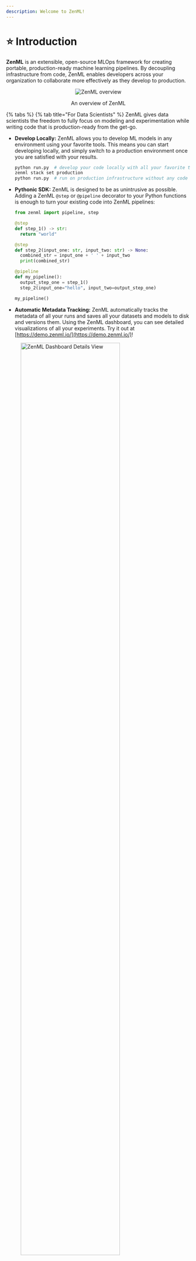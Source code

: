 ```yaml
---
description: Welcome to ZenML!
---
```


# ⭐ Introduction

**ZenML** is an extensible, open-source MLOps framework for creating portable, production-ready machine learning
pipelines. By decoupling infrastructure from code, ZenML enables developers across your organization to collaborate
more effectively as they develop to production.

<div align="center" data-full-width="true">

<figure><img src="../.gitbook/assets/intro-zenml-overview.png" alt="ZenML overview"><figcaption><p>An overview of ZenML</p></figcaption></figure>

</div>

{% tabs %}
{% tab title="For Data Scientists" %}
ZenML gives data scientists the freedom to fully focus on modeling and experimentation while writing code that is
production-ready from the get-go.

* **Develop Locally:** ZenML allows you to develop ML models in any environment using your favorite tools. This means
  you can start developing locally, and simply switch to a production environment once you are satisfied with your
  results.

  ```bash
  python run.py  # develop your code locally with all your favorite tools
  zenml stack set production
  python run.py  # run on production infrastructure without any code changes
  ```
* **Pythonic SDK:** ZenML is designed to be as unintrusive as possible. Adding a ZenML `@step` or `@pipeline` decorator
  to your Python functions is enough to turn your existing code into ZenML pipelines:

  ```python
  from zenml import pipeline, step

  @step
  def step_1() -> str:
    return "world"

  @step
  def step_2(input_one: str, input_two: str) -> None:
    combined_str = input_one + ' ' + input_two
    print(combined_str)

  @pipeline
  def my_pipeline():
    output_step_one = step_1()
    step_2(input_one="hello", input_two=output_step_one)

  my_pipeline()
  ```
* **Automatic Metadata Tracking:** ZenML automatically tracks the metadata of all your runs and saves all your datasets
  and models to disk and versions them. Using the ZenML dashboard, you can see detailed visualizations of all your
  experiments. Try it out at [https://demo.zenml.io/](https://demo.zenml.io/)!

<figure><img src="../.gitbook/assets/intro_dashboard_details.png" alt="ZenML Dashboard Details View" width="80%"><figcaption></figcaption></figure>

{% hint style="info" %}
ZenML integrates seamlessly with many popular open-source tools, so you can also combine ZenML with other popular
experiment tracking tools like [Weights & Biases](/docs/book/user-guide/component-guide/experiment-trackers/wandb.md),
[MLflow](/docs/book/user-guide/component-guide/experiment-trackers/mlflow.md), or
[Neptune](/docs/book/user-guide/component-guide/experiment-trackers/neptune.md) for even better reproducibility.
{% endhint %}

:rocket: **Learn More**

Ready to develop production-ready code with ZenML? Here is a collection of pages you can take a look at next:

<table data-view="cards"><thead><tr><th></th><th></th><th data-hidden></th><th data-hidden data-card-target data-type="content-ref"></th></tr></thead><tbody><tr><td><span data-gb-custom-inline data-tag="emoji" data-code="1f9f1">🧱</span> <mark style="color:purple;"><strong>Core Concepts</strong></mark></td><td>Understand the core concepts behind ZenML.</td><td></td><td><a href="getting-started/getting-started/getting-started/core-concepts.md">core-concepts.md</a></td></tr><tr><td><span data-gb-custom-inline data-tag="emoji" data-code="1f423">🐣</span> <mark style="color:purple;"><strong>Starter Guide</strong></mark></td><td>Get started with ZenML and learn how to build your first pipeline and stack.</td><td></td><td><a href="getting-started/getting-started/user-guide/starter-guide/">starter-guide</a></td></tr><tr><td><span data-gb-custom-inline data-tag="emoji" data-code="1f3c3">🏃</span> <mark style="color:purple;"><strong>Quickstart (in Colab)</strong></mark></td><td>Build your first ZenML pipeline and deploy it in the cloud.</td><td></td><td><a href="https://colab.research.google.com/github/zenml-io/zenml/blob/main/examples/quickstart/notebooks/quickstart.ipynb">https://colab.research.google.com/github/zenml-io/zenml/blob/main/examples/quickstart/notebooks/quickstart.ipynb</a></td></tr></tbody></table>
{% endtab %}

{% tab title="For ML Engineers" %}
ZenML empowers ML engineers to take ownership of the entire ML lifecycle end-to-end. Adopting ZenML means fewer handover
points and more visibility on what is happening in your organization.

* **ML Lifecycle Management:** ZenML's abstractions enable you to manage sophisticated ML setups with ease. After you
  define your ML workflows as [Pipelines](/docs/book/getting-started/core-concepts.md#1-development) and your
  development, staging, and production infrastructures
  as [Stacks](/docs/book/getting-started/core-concepts.md#2-execution), you can move entire ML workflows to different
  environments
  in seconds.

  ```bash
  zenml stack set staging
  python run.py  # test your workflows on staging infrastructure
  zenml stack set production
  python run.py  # run your workflows in production
  ```
* **Reproducibility:** ZenML enables you to painlessly reproduce previous results by automatically tracking and
  versioning all stacks, pipelines, artifacts, and source code. In the ZenML dashboard, you can get an overview of
  everything that has happened and drill down into detailed lineage visualizations. Try it out
  at [https://demo.zenml.io/](https://demo.zenml.io/)!

<figure><img src="../.gitbook/assets/intro_dashboard.png" alt="ZenML Dashboard Overview" width="70%"><figcaption></figcaption></figure>

<figure><img src="../.gitbook/assets/intro_dashboard_details.png" alt="ZenML Dashboard Details View" width="80%"><figcaption></figcaption></figure>

* **Automated Deployments:** With ZenML, you no longer need to upload custom Docker images to the cloud whenever you
  want to deploy a new model to production. Simply define your ML workflow as a ZenML pipeline, let ZenML handle the
  containerization, and have your model automatically deployed to a highly scalable Kubernetes deployment service
  like [Seldon](/docs/book/user-guide/component-guide/model-deployers/seldon.md).

  ```python
  from zenml.integrations.seldon.steps import seldon_model_deployer_step
  from my_organization.steps import data_loader_step, model_trainer_step

  @pipeline
  def my_pipeline():
    data = data_loader_step()
    model = model_trainer_step(data)
    seldon_model_deployer_step(model)
  ```

:rocket: **Learn More**

Ready to manage your ML lifecycles end-to-end with ZenML? Here is a collection of pages you can take a look at next:

<table data-view="cards"><thead><tr><th></th><th></th><th data-hidden></th><th data-hidden data-card-target data-type="content-ref"></th></tr></thead><tbody><tr><td><span data-gb-custom-inline data-tag="emoji" data-code="1f423">🐣</span> <mark style="color:purple;"><strong>Starter Guide</strong></mark></td><td>Get started with ZenML and learn how to build your first pipeline and stack.</td><td></td><td><a href="getting-started/getting-started/user-guide/starter-guide/">starter-guide</a></td></tr><tr><td><span data-gb-custom-inline data-tag="emoji" data-code="1f414">🐔</span> <mark style="color:purple;"><strong>Advanced Guide</strong></mark></td><td>Discover advanced ZenML features like config management and containerization.</td><td></td><td><a href="getting-started/getting-started/user-guide/advanced-guide/">advanced-guide</a></td></tr><tr><td><span data-gb-custom-inline data-tag="emoji" data-code="1f9d1-1f3eb">🧑🏫</span> <mark style="color:purple;"><strong>Examples</strong></mark></td><td>Explore ZenML through practical use-case examples.</td><td></td><td><a href="getting-started/getting-started/learning/examples/">examples</a></td></tr></tbody></table>
{% endtab %}

{% tab title="For MLOps Platform Engineers" %}
ZenML enables MLOps infrastructure experts to define, deploy, and manage sophisticated production environments that are
easy to share with colleagues.

* **Built-in Deployment:** ZenML can be deployed on any cloud provider and provides many Terraform-based utility
  functions to deploy other MLOps tools or even entire MLOps stacks:

  ```bash
  zenml deploy --provider aws  # Deploy ZenML to any cloud
  zenml orchestrator deploy kfp --flavor kubeflow --cloud gcp  # Deploy MLOps tools and infrastructure to any cloud
  zenml stack recipe deploy gcp-vertexai  # Deploy entire MLOps stacks at once
  ```
* **Standardization:** With ZenML, you can standardize MLOps infrastructure and tooling across your organization. Simply
  register your staging and production environments as ZenML stacks and invite your colleagues to run ML workflows on
  them.

  ```bash
  zenml orchestrator register kfp_orchestrator -f kubeflow  # Register MLOps tools and infrastructure
  zenml stack register production --orchestrator kubeflow ...  # Register your production environment
  zenml stack share production  # Make it available to your colleagues
  ```
* Registering your environments as ZenML stacks also enables you to browse and explore them in a convenient user
  interface. Try it out at [https://demo.zenml.io/](https://demo.zenml.io/)!

<figure><img src="../.gitbook/assets/intro_dashboard_stacks.png" alt="ZenML Dashboard Stacks View" width="80%"><figcaption></figcaption></figure>

* **No Vendor Lock-In:** Since infrastructure is decoupled from code, ZenML gives you the freedom to switch to a
  different tooling stack whenever it suits you. By avoiding vendor lock-in, you have the flexibility to transition
  between cloud providers or services, ensuring that you receive the best performance and pricing available in the
  market at any time.

  ```bash
  zenml stack set gcp
  python run.py  # Run your ML workflows in GCP
  zenml stack set aws
  python run.py  # Now your ML workflow runs in AWS
  ```

:rocket: **Learn More**

Ready to deploy and manage your MLOps infrastructure with ZenML? Here is a collection of pages you can take a look at
next:

<table data-view="cards"><thead><tr><th></th><th></th><th data-hidden></th><th data-hidden data-card-target data-type="content-ref"></th></tr></thead><tbody><tr><td><span data-gb-custom-inline data-tag="emoji" data-code="1f3d7">🏗</span> <mark style="color:purple;"><strong>Platform Guide</strong></mark></td><td>Set up and manage production-ready infrastructure with ZenML.</td><td></td><td><a href="getting-started/getting-started/platform-guide/set-up-your-mlops-platform/">set-up-your-mlops-platform</a></td></tr><tr><td><span data-gb-custom-inline data-tag="emoji" data-code="1f4cb">📋</span> <mark style="color:purple;"><strong>Component Guide</strong></mark></td><td>Explore the existing infrastructure and tooling integrations of ZenML.</td><td></td><td><a href="getting-started/getting-started/user-guide/component-galery/">component-galery</a></td></tr><tr><td><span data-gb-custom-inline data-tag="emoji" data-code="1f64b">🙋</span> <mark style="color:purple;"><strong>FAQ</strong></mark></td><td>Find answers to the most frequently asked questions.</td><td></td><td><a href="getting-started/getting-started/learning/faq.md">faq.md</a></td></tr></tbody></table>
{% endtab %}
{% endtabs %}
